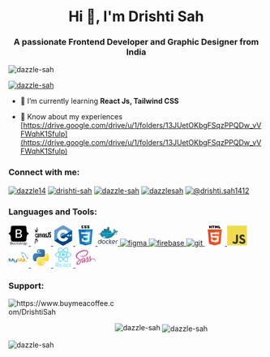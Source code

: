 <h1 align="center">Hi 👋, I'm Drishti Sah</h1>
<h3 align="center">A passionate Frontend Developer and Graphic Designer from India</h3>

<p align="left"> <img src="https://komarev.com/ghpvc/?username=dazzle-sah&label=Profile%20views&color=0e75b6&style=flat" alt="dazzle-sah" /> </p>

<p align="left"> <a href="https://github.com/ryo-ma/github-profile-trophy"><img src="https://github-profile-trophy.vercel.app/?username=dazzle-sah" alt="dazzle-sah" /></a> </p>

- 🌱 I’m currently learning **React Js, Tailwind CSS**

- 📄 Know about my experiences [https://drive.google.com/drive/u/1/folders/13JUetOKbgFSqzPPQDw_vVFWqhK1Sfulp](https://drive.google.com/drive/u/1/folders/13JUetOKbgFSqzPPQDw_vVFWqhK1Sfulp)

<h3 align="left">Connect with me:</h3>
<p align="left">
<a href="https://codepen.io/dazzle14" target="blank"><img align="center" src="https://raw.githubusercontent.com/rahuldkjain/github-profile-readme-generator/master/src/images/icons/Social/codepen.svg" alt="dazzle14" height="30" width="40" /></a>
<a href="https://linkedin.com/in/drishti-sah" target="blank"><img align="center" src="https://raw.githubusercontent.com/rahuldkjain/github-profile-readme-generator/master/src/images/icons/Social/linked-in-alt.svg" alt="drishti-sah" height="30" width="40" /></a>
<a href="https://codesandbox.com/dazzle-sah" target="blank"><img align="center" src="https://raw.githubusercontent.com/rahuldkjain/github-profile-readme-generator/master/src/images/icons/Social/codesandbox.svg" alt="dazzle-sah" height="30" width="40" /></a>
<a href="https://www.codechef.com/users/dazzlesah" target="blank"><img align="center" src="https://cdn.jsdelivr.net/npm/simple-icons@3.1.0/icons/codechef.svg" alt="dazzlesah" height="30" width="40" /></a>
<a href="https://www.hackerearth.com/@drishti.sah1412" target="blank"><img align="center" src="https://raw.githubusercontent.com/rahuldkjain/github-profile-readme-generator/master/src/images/icons/Social/hackerearth.svg" alt="@drishti.sah1412" height="30" width="40" /></a>
</p>

<h3 align="left">Languages and Tools:</h3>
<p align="left"> <a href="https://getbootstrap.com" target="_blank" rel="noreferrer"> <img src="https://raw.githubusercontent.com/devicons/devicon/master/icons/bootstrap/bootstrap-plain-wordmark.svg" alt="bootstrap" width="40" height="40"/> </a> <a href="https://canvasjs.com" target="_blank" rel="noreferrer"> <img src="https://raw.githubusercontent.com/Hardik0307/Hardik0307/master/assets/canvasjs-charts.svg" alt="canvasjs" width="40" height="40"/> </a> <a href="https://www.w3schools.com/cpp/" target="_blank" rel="noreferrer"> <img src="https://raw.githubusercontent.com/devicons/devicon/master/icons/cplusplus/cplusplus-original.svg" alt="cplusplus" width="40" height="40"/> </a> <a href="https://www.w3schools.com/css/" target="_blank" rel="noreferrer"> <img src="https://raw.githubusercontent.com/devicons/devicon/master/icons/css3/css3-original-wordmark.svg" alt="css3" width="40" height="40"/> </a> <a href="https://www.docker.com/" target="_blank" rel="noreferrer"> <img src="https://raw.githubusercontent.com/devicons/devicon/master/icons/docker/docker-original-wordmark.svg" alt="docker" width="40" height="40"/> </a> <a href="https://www.figma.com/" target="_blank" rel="noreferrer"> <img src="https://www.vectorlogo.zone/logos/figma/figma-icon.svg" alt="figma" width="40" height="40"/> </a> <a href="https://firebase.google.com/" target="_blank" rel="noreferrer"> <img src="https://www.vectorlogo.zone/logos/firebase/firebase-icon.svg" alt="firebase" width="40" height="40"/> </a> <a href="https://git-scm.com/" target="_blank" rel="noreferrer"> <img src="https://www.vectorlogo.zone/logos/git-scm/git-scm-icon.svg" alt="git" width="40" height="40"/> </a> <a href="https://www.w3.org/html/" target="_blank" rel="noreferrer"> <img src="https://raw.githubusercontent.com/devicons/devicon/master/icons/html5/html5-original-wordmark.svg" alt="html5" width="40" height="40"/> </a> <a href="https://developer.mozilla.org/en-US/docs/Web/JavaScript" target="_blank" rel="noreferrer"> <img src="https://raw.githubusercontent.com/devicons/devicon/master/icons/javascript/javascript-original.svg" alt="javascript" width="40" height="40"/> </a> <a href="https://www.mysql.com/" target="_blank" rel="noreferrer"> <img src="https://raw.githubusercontent.com/devicons/devicon/master/icons/mysql/mysql-original-wordmark.svg" alt="mysql" width="40" height="40"/> </a> <a href="https://www.python.org" target="_blank" rel="noreferrer"> <img src="https://raw.githubusercontent.com/devicons/devicon/master/icons/python/python-original.svg" alt="python" width="40" height="40"/> </a> <a href="https://reactjs.org/" target="_blank" rel="noreferrer"> <img src="https://raw.githubusercontent.com/devicons/devicon/master/icons/react/react-original-wordmark.svg" alt="react" width="40" height="40"/> </a> <a href="https://sass-lang.com" target="_blank" rel="noreferrer"> <img src="https://raw.githubusercontent.com/devicons/devicon/master/icons/sass/sass-original.svg" alt="sass" width="40" height="40"/> </a> </p>

<h3 align="left">Support:</h3>
<p><a href="https://www.buymeacoffee.com/https://www.buymeacoffee.com/DrishtiSah"> <img align="left" src="https://cdn.buymeacoffee.com/buttons/v2/default-yellow.png" height="50" width="210" alt="https://www.buymeacoffee.com/DrishtiSah" /></a></p><br><br>

<p><img align="left" src="https://github-readme-stats.vercel.app/api/top-langs?username=dazzle-sah&show_icons=true&locale=en&layout=compact" alt="dazzle-sah" /></p>

<p>&nbsp;<img align="center" src="https://github-readme-stats.vercel.app/api?username=dazzle-sah&show_icons=true&locale=en" alt="dazzle-sah" /></p>

<p><img align="center" src="https://github-readme-streak-stats.herokuapp.com/?user=dazzle-sah&" alt="dazzle-sah" /></p>
